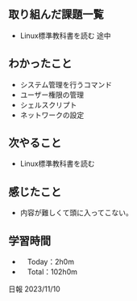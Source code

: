 ## 取り組んだ課題一覧
- Linux標準教科書を読む 途中

## わかったこと
- システム管理を行うコマンド
- ユーザー権限の管理
- シェルスクリプト
- ネットワークの設定
  
## 次やること
- Linux標準教科書を読む

## 感じたこと
- 内容が難しくて頭に入ってこない。

## 学習時間
- 　Today：2h0m
- 　Total：102h0m

日報 2023/11/10
